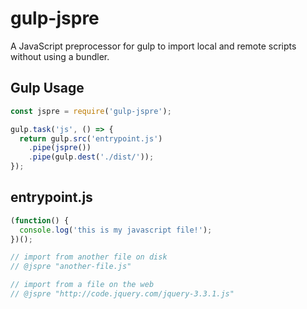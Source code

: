 gulp-jspre
==============

A JavaScript preprocessor for gulp to import local and remote scripts without using a bundler.

## Gulp Usage
```javascript
const jspre = require('gulp-jspre');

gulp.task('js', () => {
  return gulp.src('entrypoint.js')
    .pipe(jspre())
    .pipe(gulp.dest('./dist/'));
});
```

## entrypoint.js
```javascript
(function() {
  console.log('this is my javascript file!');
})();

// import from another file on disk
// @jspre "another-file.js"

// import from a file on the web
// @jspre "http://code.jquery.com/jquery-3.3.1.js"
```